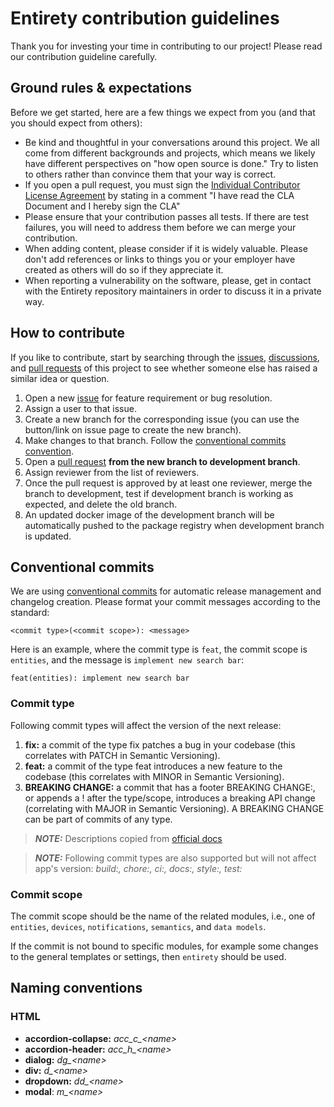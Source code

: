 # Entirety contribution guidelines

Thank you for investing your time in contributing to our project!
Please read our contribution guideline carefully.

## Ground rules & expectations

Before we get started, here are a few things we expect from you (and that you should expect from others):

- Be kind and thoughtful in your conversations around this project. We all come from different backgrounds and projects, which means we likely have different perspectives on "how open source is done." Try to listen to others rather than convince them that your way is correct.
- If you open a pull request, you must sign the [Individual Contributor License Agreement](Entirety%20Individual%20Contributor%20License%20Agreement_DRAFT.pdf) by stating in a comment "I have read the CLA Document and I hereby sign the CLA"
- Please ensure that your contribution passes all tests. If there are test failures, you will need to address them before we can merge your contribution.
- When adding content, please consider if it is widely valuable. Please don't add references or links to things you or your employer have created as others will do so if they appreciate it.
- When reporting a vulnerability on the software, please, get in contact with the Entirety repository maintainers in order to discuss it in a private way.

## How to contribute 

If you like to contribute, start by searching through the [issues](https://github.com/N5GEH/n5geh.tools.entirety/issues), [discussions](https://github.com/N5GEH/n5geh.tools.entirety/discussions), and [pull requests](https://github.com/N5GEH/n5geh.tools.entirety/pulls) of this project to see whether someone else has raised a similar idea or question.

1. Open a new [issue](https://github.com/N5GEH/n5geh.tools.entirety/issues) for feature requirement or bug resolution.
2. Assign a user to that issue.
3. Create a new branch for the corresponding issue (you can use the button/link on issue page to create the new branch).
4. Make changes to that branch. Follow the [conventional commits convention](#conventional-commits).
5. Open a [pull request](https://github.com/N5GEH/n5geh.tools.entirety/pulls) **from the new branch to development branch**.
6. Assign reviewer from the list of reviewers.
7. Once the pull request is approved by at least one reviewer, merge the branch to development, test if development branch is working as expected, and delete the old branch.
8. An updated docker image of the development branch will be automatically pushed to the package registry when development branch is updated.

## Conventional commits

We are using [conventional commits](https://www.conventionalcommits.org/)
for automatic release management and changelog creation.
Please format your commit messages according to the standard:
```
<commit type>(<commit scope>): <message>
```
Here is an example, where the commit type is `feat`, the commit scope is `entities`, and the message is `implement new search bar`:
```git
feat(entities): implement new search bar
```

### Commit type
Following commit types will affect the version of the next release:

1. **fix:** a commit of the type fix patches a bug in your codebase (this correlates with PATCH in Semantic Versioning).
2. **feat:** a commit of the type feat introduces a new feature to the codebase (this correlates with MINOR in Semantic Versioning).
3. **BREAKING CHANGE:** a commit that has a footer BREAKING CHANGE:, or appends a ! after the type/scope, introduces a breaking API change (correlating with MAJOR in Semantic Versioning). A BREAKING CHANGE can be part of commits of any type.

> **_NOTE:_** Descriptions copied from [official docs](https://www.conventionalcommits.org/en/v1.0.0/#specification)

> **_NOTE:_** Following commit types are also supported but will not affect app's version: _build:, chore:, ci:, docs:,
> style:, test:_

### Commit scope
The commit scope should be the name of the related modules, i.e., one of `entities`, `devices`, `notifications`, `semantics`, and `data models`.

If the commit is not bound to specific modules, for example some changes to the general templates or settings, then `entirety` should be used.

## Naming conventions

### HTML

* **accordion-collapse:** _acc\_c\_\<name\>_
* **accordion-header:** _acc\_h\_\<name\>_
* **dialog:** _dg\_\<name\>_
* **div:** _d\_\<name\>_
* **dropdown:** _dd\_\<name\>_
* **modal**: _m\_\<name\>_